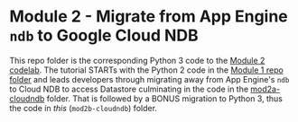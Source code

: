 # Module 2 - Migrate from App Engine `ndb` to Google Cloud NDB

This repo folder is the corresponding Python 3 code to the [Module 2 codelab](http://g.co/codelabs/pae-migrate-cloudndb). The tutorial STARTs with the Python 2 code in the [Module 1 repo folder](/mod1-flask) and leads developers through migrating away from App Engine's `ndb` to Cloud NDB to access Datastore culminating in the code in the [mod2a-cloudndb](/mod2a-cloudndb) folder. That is followed by a BONUS migration to Python 3, thus the code in *this* (`mod2b-cloudndb`) folder.
